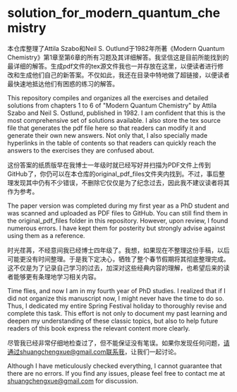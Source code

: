 # solution_for_modern_quantum_chemistry
本仓库整理了Attila Szabo和Neil S. Outlund于1982年所著《Modern Quantum Chemistry》第1章至第6章的所有习题及其详细解答。我坚信这是目前所能找到的最详细的解答。生成pdf文件的tex源文件我也一并存放在这里，以便读者进行修改和生成他们自己的新答案。不仅如此，我还在目录中特地做了超链接，以便读者最快速地抵达他们有困惑的练习的解答。

This repository compiles and organizes all the exercises and detailed solutions from chapters 1 to 6 of "Modern Quantum Chemistry" by Attila Szabo and Neil S. Ostlund, published in 1982. I am confident that this is the most comprehensive set of solutions available. I also store the tex source file that generates the pdf file here so that readers can modify it and generate their own new answers. Not only that, I also specially made hyperlinks in the table of contents so that readers can quickly reach the answers to the exercises they are confused about.

这份答案的纸质版早在我博士一年级时就已经写好并扫描为PDF文件上传到GitHub了，你仍可以在本仓库的original_pdf_files文件夹内找到。不过，事后整理发现其中仍有不少错误，不删除它仅仅是为了纪念过去，因此我不建议读者将其作为参考。

The paper version was completed during my first year as a PhD student and was scanned and uploaded as PDF files to GitHub. You can still find them in the original_pdf_files folder in this repository. However, upon review, I found numerous errors. I have kept them for posterity but strongly advise against using them as a reference.

时光荏苒，不经意间我已经博士四年级了。我想，如果现在不整理这份手稿，以后可能更没有时间整理。于是我下定决心，牺牲了整个春节假期将其彻底整理完成。这不仅是为了记录自己学习的过去，加深对这些经典内容的理解，也希望后来的读者能够更有条理地学习相关内容。

Time flies, and now I am in my fourth year of PhD studies. I realized that if I did not organize this manuscript now, I might never have the time to do so. Thus, I dedicated my entire Spring Festival holiday to thoroughly revise and complete this task. This effort is not only to document my past learning and deepen my understanding of these classic topics, but also to help future readers of this book express the relevant content more clearly.

尽管我已经非常仔细地检查过了，但不能保证没有笔误。如果你发现任何问题，请通过shuangchengxue@gmail.com联系我，让我们一起讨论。

Although I have meticulously checked everything, I cannot guarantee that there are no errors. If you find any issues, please feel free to contact me at shuangchengxue@gmail.com for discussion.
